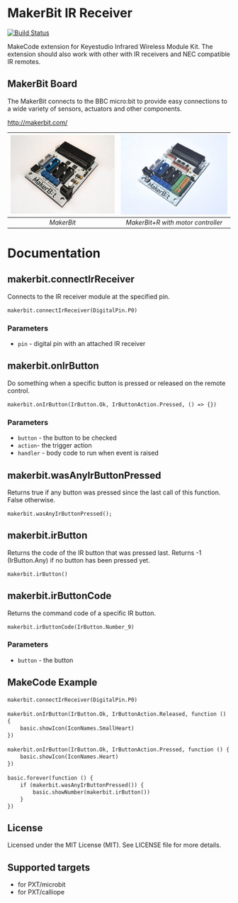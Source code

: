 # MakerBit IR Receiver

[![Build Status](https://travis-ci.org/1010Technologies/pxt-makerbit-ir-receiver.svg?branch=master)](https://travis-ci.org/1010Technologies/pxt-makerbit-ir-receiver)

MakeCode extension for Keyestudio Infrared Wireless Module Kit. The extension should also work with other with IR receivers and NEC compatible IR remotes.

## MakerBit Board

The MakerBit connects to the BBC micro:bit to provide easy connections to a wide variety of sensors, actuators and other components.

http://makerbit.com/

| ![MakerBit](https://github.com/1010Technologies/pxt-makerbit/raw/master/MakerBit.png "MakerBit") | ![MakerBit+R](https://github.com/1010Technologies/pxt-makerbit/raw/master/MakerBit+R.png "MakerBit+R") |
| :----------------------------------------------------------------------------------------------: | :----------------------------------------------------------------------------------------------------: |
|                                            _MakerBit_                                            |                                   _MakerBit+R with motor controller_                                   |

# Documentation

## makerbit.connectIrReceiver

Connects to the IR receiver module at the specified pin.

```sig
makerbit.connectIrReceiver(DigitalPin.P0)
```

### Parameters

- `pin` - digital pin with an attached IR receiver

## makerbit.onIrButton

Do something when a specific button is pressed or released on the remote control.

```sig
makerbit.onIrButton(IrButton.Ok, IrButtonAction.Pressed, () => {})
```

### Parameters

- `button` - the button to be checked
- `action`- the trigger action
- `handler` - body code to run when event is raised

## makerbit.wasAnyIrButtonPressed

Returns true if any button was pressed since the last call of this function. False otherwise.

```sig
makerbit.wasAnyIrButtonPressed();
```

## makerbit.irButton

Returns the code of the IR button that was pressed last. Returns -1 (IrButton.Any) if no button has been pressed yet.

```sig
makerbit.irButton()
```

## makerbit.irButtonCode

Returns the command code of a specific IR button.

```sig
makerbit.irButtonCode(IrButton.Number_9)
```

### Parameters

- `button` - the button

## MakeCode Example

```blocks
makerbit.connectIrReceiver(DigitalPin.P0)

makerbit.onIrButton(IrButton.Ok, IrButtonAction.Released, function () {
    basic.showIcon(IconNames.SmallHeart)
})

makerbit.onIrButton(IrButton.Ok, IrButtonAction.Pressed, function () {
    basic.showIcon(IconNames.Heart)
})

basic.forever(function () {
    if (makerbit.wasAnyIrButtonPressed()) {
        basic.showNumber(makerbit.irButton())
    }
})

```

## License

Licensed under the MIT License (MIT). See LICENSE file for more details.

## Supported targets

- for PXT/microbit
- for PXT/calliope
